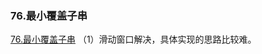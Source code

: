 ### 76.最小覆盖子串

[76.最小覆盖子串](https://leetcode-cn.com/problems/minimum-window-substring/)
（1）滑动窗口解决，具体实现的思路比较难。

